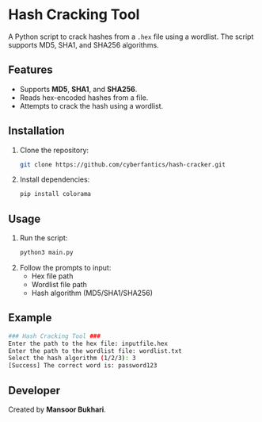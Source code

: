 # Hash Cracking Tool

A Python script to crack hashes from a `.hex` file using a wordlist. The script supports MD5, SHA1, and SHA256 algorithms.

## Features

- Supports **MD5**, **SHA1**, and **SHA256**.
- Reads hex-encoded hashes from a file.
- Attempts to crack the hash using a wordlist.

## Installation

1. Clone the repository:
   ```bash
   git clone https://github.com/cyberfantics/hash-cracker.git
   ```
2. Install dependencies:
   ```bash
   pip install colorama
   ```

## Usage

1. Run the script:
   ```bash
   python3 main.py
   ```
2. Follow the prompts to input:
   - Hex file path
   - Wordlist file path
   - Hash algorithm (MD5/SHA1/SHA256)

## Example

```bash
### Hash Cracking Tool ###
Enter the path to the hex file: inputfile.hex
Enter the path to the wordlist file: wordlist.txt
Select the hash algorithm (1/2/3): 3
[Success] The correct word is: password123
```

## Developer

Created by **Mansoor Bukhari**.
